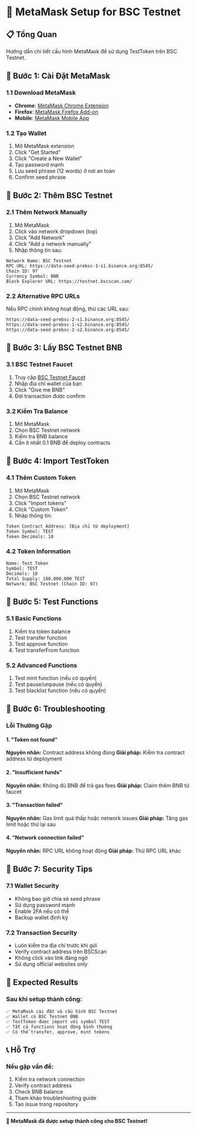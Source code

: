 # 📱 MetaMask Setup for BSC Testnet

## 📋 Tổng Quan

Hướng dẫn chi tiết cấu hình MetaMask để sử dụng TestToken trên BSC Testnet.

## 🔧 Bước 1: Cài Đặt MetaMask

### 1.1 Download MetaMask
- **Chrome**: [MetaMask Chrome Extension](https://chrome.google.com/webstore/detail/metamask/nkbihfbeogaeaoehlefnkodbefgpgknn)
- **Firefox**: [MetaMask Firefox Add-on](https://addons.mozilla.org/en-US/firefox/addon/ether-metamask/)
- **Mobile**: [MetaMask Mobile App](https://metamask.io/download/)

### 1.2 Tạo Wallet
1. Mở MetaMask extension
2. Click "Get Started"
3. Click "Create a New Wallet"
4. Tạo password mạnh
5. Lưu seed phrase (12 words) ở nơi an toàn
6. Confirm seed phrase

## 🔧 Bước 2: Thêm BSC Testnet

### 2.1 Thêm Network Manually
1. Mở MetaMask
2. Click vào network dropdown (top)
3. Click "Add Network"
4. Click "Add a network manually"
5. Nhập thông tin sau:

```
Network Name: BSC Testnet
RPC URL: https://data-seed-prebsc-1-s1.binance.org:8545/
Chain ID: 97
Currency Symbol: BNB
Block Explorer URL: https://testnet.bscscan.com/
```

### 2.2 Alternative RPC URLs
Nếu RPC chính không hoạt động, thử các URL sau:
```
https://data-seed-prebsc-2-s1.binance.org:8545/
https://data-seed-prebsc-1-s2.binance.org:8545/
https://data-seed-prebsc-2-s2.binance.org:8545/
```

## 🔧 Bước 3: Lấy BSC Testnet BNB

### 3.1 BSC Testnet Faucet
1. Truy cập [BSC Testnet Faucet](https://testnet.binance.org/faucet-smart)
2. Nhập địa chỉ wallet của bạn
3. Click "Give me BNB"
4. Đợi transaction được confirm

### 3.2 Kiểm Tra Balance
1. Mở MetaMask
2. Chọn BSC Testnet network
3. Kiểm tra BNB balance
4. Cần ít nhất 0.1 BNB để deploy contracts

## 🔧 Bước 4: Import TestToken

### 4.1 Thêm Custom Token
1. Mở MetaMask
2. Chọn BSC Testnet network
3. Click "Import tokens"
4. Click "Custom Token"
5. Nhập thông tin:

```
Token Contract Address: [Địa chỉ từ deployment]
Token Symbol: TEST
Token Decimals: 18
```

### 4.2 Token Information
```
Name: Test Token
Symbol: TEST
Decimals: 18
Total Supply: 100,000,000 TEST
Network: BSC Testnet (Chain ID: 97)
```

## 🔧 Bước 5: Test Functions

### 5.1 Basic Functions
1. Kiểm tra token balance
2. Test transfer function
3. Test approve function
4. Test transferFrom function

### 5.2 Advanced Functions
1. Test mint function (nếu có quyền)
2. Test pause/unpause (nếu có quyền)
3. Test blacklist function (nếu có quyền)

## 🔧 Bước 6: Troubleshooting

### Lỗi Thường Gặp

#### 1. "Token not found"
**Nguyên nhân:** Contract address không đúng
**Giải pháp:** Kiểm tra contract address từ deployment

#### 2. "Insufficient funds"
**Nguyên nhân:** Không đủ BNB để trả gas fees
**Giải pháp:** Claim thêm BNB từ faucet

#### 3. "Transaction failed"
**Nguyên nhân:** Gas limit quá thấp hoặc network issues
**Giải pháp:** Tăng gas limit hoặc thử lại sau

#### 4. "Network connection failed"
**Nguyên nhân:** RPC URL không hoạt động
**Giải pháp:** Thử RPC URL khác

## 🔧 Bước 7: Security Tips

### 7.1 Wallet Security
- Không bao giờ chia sẻ seed phrase
- Sử dụng password mạnh
- Enable 2FA nếu có thể
- Backup wallet định kỳ

### 7.2 Transaction Security
- Luôn kiểm tra địa chỉ trước khi gửi
- Verify contract address trên BSCScan
- Không click vào link đáng ngờ
- Sử dụng official websites only

## 🎯 Expected Results

### Sau khi setup thành công:
```
✅ MetaMask cài đặt và cấu hình BSC Testnet
✅ Wallet có BSC Testnet BNB
✅ TestToken được import với symbol TEST
✅ Tất cả functions hoạt động bình thường
✅ Có thể transfer, approve, mint tokens
```

## 📞 Hỗ Trợ

### Nếu gặp vấn đề:
1. Kiểm tra network connection
2. Verify contract address
3. Check BNB balance
4. Tham khảo troubleshooting guide
5. Tạo issue trong repository

---

**🎉 MetaMask đã được setup thành công cho BSC Testnet!**
